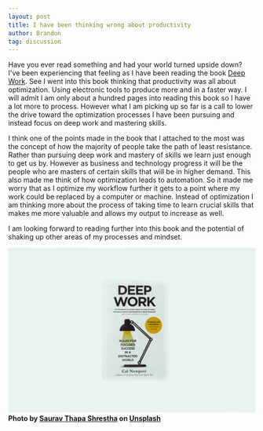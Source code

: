 ```yaml
---
layout: post
title: I have been thinking wrong about productivity
author: Brandon
tag: discussion
---
```

Have you ever read something and had your world turned upside down? I've been experiencing that feeling as I have been reading the book [Deep Work](https://www.iambrandoncole.com/deepwork). See I went into this book thinking that productivity was all about optimization. Using electronic tools to produce more and in a faster way. I will admit I am only about a hundred pages into reading this book so I have a lot more to process. However what I am picking up so far is a call to lower the drive toward the optimization processes I have been pursuing and instead focus on deep work and mastering skills.

I think one of the points made in the book that I attached to the most was the concept of how the majority of people take the path of least resistance. Rather than pursuing deep work and mastery of skills we learn just enough to get us by. However as business and technology progress it will be the people who are masters of certain skills that will be in higher demand. This also made me think of how optimization leads to automation. So it made me worry that as I optimize my workflow further it gets to a point where my work could be replaced by a computer or machine. Instead of optimization I am thinking more about the process of taking time to learn crucial skills that makes me more valuable and allows my output to increase as well.

I am looking forward to reading further into this book and the potential of shaking up other areas of my processes and mindset.

<img src="/assets/deepwork.jpg"/>
<b>Photo by <a href="https://unsplash.com/@sworupimages?utm_source=unsplash&utm_medium=referral&utm_content=creditCopyText">Saurav Thapa Shrestha</a> on <a href="https://unsplash.com/s/photos/deep-work?utm_source=unsplash&utm_medium=referral&utm_content=creditCopyText">Unsplash</a></b>
